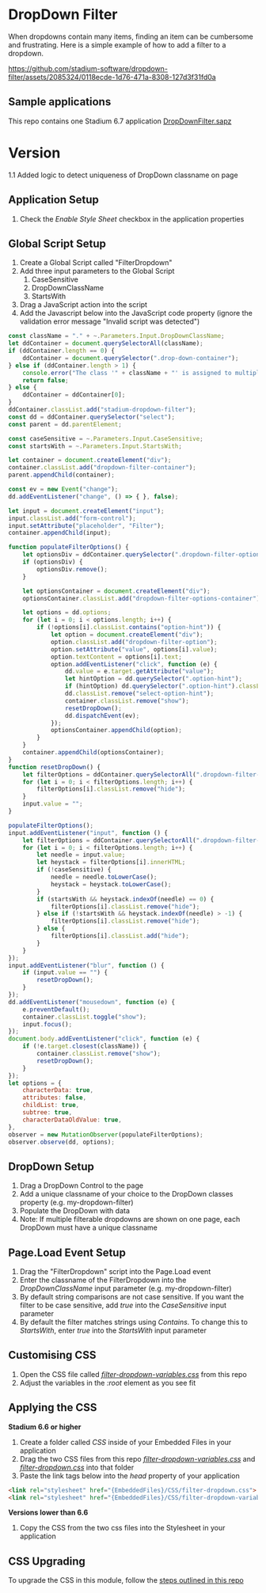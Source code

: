 # DropDown Filter

When dropdowns contain many items, finding an item can be cumbersome and frustrating. Here is a simple example of how to add a filter to a dropdown. 

https://github.com/stadium-software/dropdown-filter/assets/2085324/0118ecde-1d76-471a-8308-127d3f31fd0a

## Sample applications
This repo contains one Stadium 6.7 application
[DropDownFilter.sapz](Stadium6/DropDownFilter.sapz?raw=true)

# Version 
1.1 Added logic to detect uniqueness of DropDown classname on page

## Application Setup
1. Check the *Enable Style Sheet* checkbox in the application properties

## Global Script Setup
1. Create a Global Script called "FilterDropdown"
2. Add three input parameters to the Global Script
   1. CaseSensitive
   2. DropDownClassName
   3. StartsWith
3. Drag a JavaScript action into the script
4. Add the Javascript below into the JavaScript code property (ignore the validation error message "Invalid script was detected")
```javascript
const className = "." + ~.Parameters.Input.DropDownClassName;
let ddContainer = document.querySelectorAll(className);
if (ddContainer.length == 0) {
    ddContainer = document.querySelector(".drop-down-container");
} else if (ddContainer.length > 1) {
    console.error("The class '" + className + "' is assigned to multiple DropDowns. Every filterable DropDown must have a unique classname");
    return false;
} else { 
    ddContainer = ddContainer[0];
}
ddContainer.classList.add("stadium-dropdown-filter");
const dd = ddContainer.querySelector("select");
const parent = dd.parentElement;

const caseSensitive = ~.Parameters.Input.CaseSensitive;
const startsWith = ~.Parameters.Input.StartsWith;

let container = document.createElement("div");
container.classList.add("dropdown-filter-container");
parent.appendChild(container);

const ev = new Event("change");
dd.addEventListener("change", () => { }, false);

let input = document.createElement("input");
input.classList.add("form-control");
input.setAttribute("placeholder", "Filter");
container.appendChild(input);

function populateFilterOptions() {
    let optionsDiv = ddContainer.querySelector(".dropdown-filter-options-container");
    if (optionsDiv) {
        optionsDiv.remove();
    }

    let optionsContainer = document.createElement("div");
    optionsContainer.classList.add("dropdown-filter-options-container");

    let options = dd.options;
    for (let i = 0; i < options.length; i++) {
        if (!options[i].classList.contains("option-hint")) {
            let option = document.createElement("div");
            option.classList.add("dropdown-filter-option");
            option.setAttribute("value", options[i].value);
            option.textContent = options[i].text;
            option.addEventListener("click", function (e) {
                dd.value = e.target.getAttribute("value");
                let hintOption = dd.querySelector(".option-hint");
                if (hintOption) dd.querySelector(".option-hint").classList.add("hide");
                dd.classList.remove("select-option-hint");
                container.classList.remove("show");
                resetDropDown();
                dd.dispatchEvent(ev);
            });
            optionsContainer.appendChild(option);
        }
    }
    container.appendChild(optionsContainer);
}
function resetDropDown() {
    let filterOptions = ddContainer.querySelectorAll(".dropdown-filter-option");
    for (let i = 0; i < filterOptions.length; i++) {
        filterOptions[i].classList.remove("hide");
    }
    input.value = "";
}

populateFilterOptions();
input.addEventListener("input", function () {
    let filterOptions = ddContainer.querySelectorAll(".dropdown-filter-option");
    for (let i = 0; i < filterOptions.length; i++) {
        let needle = input.value;
        let heystack = filterOptions[i].innerHTML;
        if (!caseSensitive) { 
            needle = needle.toLowerCase();
            heystack = heystack.toLowerCase();
        }
        if (startsWith && heystack.indexOf(needle) == 0) {
            filterOptions[i].classList.remove("hide");
        } else if (!startsWith && heystack.indexOf(needle) > -1) {
            filterOptions[i].classList.remove("hide");
        } else {
            filterOptions[i].classList.add("hide");
        }
    }
});
input.addEventListener("blur", function () {
    if (input.value == "") {
        resetDropDown();
    }
});
dd.addEventListener("mousedown", function (e) {
    e.preventDefault();
    container.classList.toggle("show");
    input.focus();
});
document.body.addEventListener("click", function (e) {
    if (!e.target.closest(className)) {
        container.classList.remove("show");
        resetDropDown();
    }
});
let options = {
    characterData: true,
    attributes: false,
    childList: true,
    subtree: true,
    characterDataOldValue: true,
},
observer = new MutationObserver(populateFilterOptions);
observer.observe(dd, options);
```

## DropDown Setup
1. Drag a DropDown Control to the page
2. Add a unique classname of your choice to the DropDown classes property (e.g. my-dropdown-filter)
3. Populate the DropDown with data
4. Note: If multiple filterable dropdowns are shown on one page, each DropDown must have a unique classname

## Page.Load Event Setup
1. Drag the "FilterDropdown" script into the Page.Load event
2. Enter the classname of the FilterDropdown into the *DropDownClassName* input parameter (e.g. my-dropdown-filter)
3. By default string comparisons are not case sensitive. If you want the filter to be case sensitive, add *true* into the *CaseSensitive* input parameter
4. By default the filter matches strings using *Contains*. To change this to *StartsWith*, enter *true* into the *StartsWith* input parameter

## Customising CSS
1. Open the CSS file called [*filter-dropdown-variables.css*](filter-dropdown-variables.css) from this repo
2. Adjust the variables in the *:root* element as you see fit

## Applying the CSS

**Stadium 6.6 or higher**
1. Create a folder called *CSS* inside of your Embedded Files in your application
2. Drag the two CSS files from this repo [*filter-dropdown-variables.css*](filter-dropdown-variables.css) and [*filter-dropdown.css*](filter-dropdown.css) into that folder
3. Paste the link tags below into the *head* property of your application
```html
<link rel="stylesheet" href="{EmbeddedFiles}/CSS/filter-dropdown.css">
<link rel="stylesheet" href="{EmbeddedFiles}/CSS/filter-dropdown-variables.css">
``` 

**Versions lower than 6.6**
1. Copy the CSS from the two css files into the Stylesheet in your application

## CSS Upgrading
To upgrade the CSS in this module, follow the [steps outlined in this repo](https://github.com/stadium-software/samples-upgrading)
